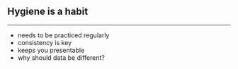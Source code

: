 ## Hygiene is a habit

----

 - needs to be practiced regularly
 - consistency is key
 - keeps you presentable
 - why should data be different?

